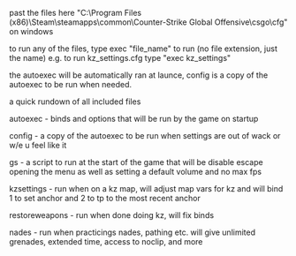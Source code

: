 past the files here "C:\Program Files (x86)\Steam\steamapps\common\Counter-Strike Global Offensive\csgo\cfg" on windows 

to run any of the files, type exec "file_name" to run (no file extension, just the name)
e.g. to run kz_settings.cfg type "exec kz_settings"

the autoexec will be automatically ran at launce, config is a copy of the autoexec to be run when needed.

a quick rundown of all included files

autoexec - binds and options that will be run by the game on startup

config - a copy of the autoexec to be run when settings are out of wack or w/e u feel like it

gs - a script to run at the start of the game that will be disable escape opening the menu as well as setting a default volume and no max fps

kzsettings - run when on a kz map, will adjust map vars for kz and will bind 1 to set anchor and 2 to tp to the most recent anchor

restoreweapons - run when done doing kz, will fix binds

nades - run when practicings nades, pathing etc. will give unlimited grenades, extended time, access to noclip, and more